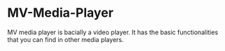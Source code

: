 # MV-Media-Player
MV media player is bacially a video player. It has the basic functionalities that you can find in other media players.
